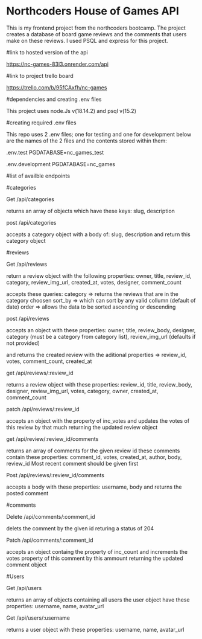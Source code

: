 # Northcoders House of Games API

This is my frontend project from the northcoders bootcamp. The project creates a database of board game reviews and the comments that users make on these reviews.
I used PSQL and express for this project.

#link to hosted version of the api

https://nc-games-83l3.onrender.com/api

#link to project trello board

https://trello.com/b/95fCAxfh/nc-games


#dependencies and creating .env files

This project uses node.Js v(18.14.2) and psql v(15.2)

#creating required .env files

This repo uses 2 .env files; one for testing and one for development
below are the names of the 2 files and the contents stored within them:

.env.test
PGDATABASE=nc_games_test

.env.development
PGDATABASE=nc_games

#list of availble endpoints

#categories

Get /api/categories

returns an array of objects which have these keys: slug, description

post /api/categories 

accepts a category object with a body of: slug, description and return this category object

#reviews

Get /api/reviews

return a review object with the following properties:
owner, title, review_id, category, review_img_url, created_at, votes, designer, comment_count

accepts these queries:
category => returns the reviews that are in the category choosen
sort_by => which can sort by any valid collumn (default of date)
order => allows the data to be sorted ascending or descending


post /api/reviews

accepts an object with these properties:
owner, title, review_body, designer, category (must be a category from category list), review_img_url (defaults if not provided)

and returns the created review with the aditional properties => review_id, votes, comment_count, created_at


get /api/reviews/:review_id

returns a review object with these properties:
review_id, title, review_body, designer, review_img_url, votes, category, owner, created_at, comment_count

patch /api/reviews/:review_id

accepts an object with the property of inc_votes and updates the votes of this review by that much returning the updated review object


get /api/review/:review_id/comments

returns an array of comments for the given review id
these comments contain these properties:
comment_id, votes, created_at, author, body, review_id
Most recent comment should be given first


Post /api/reviews/:review_id/comments

accepts a body with these properties:
username, body
and returns the posted comment

#comments

Delete /api/comments/:comment_id

delets the comment by the given id returing a status of 204

Patch /api/comments/:comment_id

accepts an object containg the property of inc_count and increments the votes property of this comment by this ammount 
returning the updated comment object

#Users

Get /api/users

returns an array of objects containing all users
the user object have these properties:
username, name, avatar_url


Get /api/users/:username

returns a user object with these properties:
username, name, avatar_url

